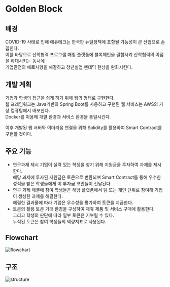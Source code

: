 # Golden Block

## 배경
COVID-19 사태로 인해 에듀테크는 한국판 뉴딜정책에 포함될 가능성이 큰 산업으로 손꼽힌다.  
이를 바탕으로 산학협력 프로그램 매칭 플랫폼에 블록체인을 결합시켜 산학협력의 이점을 확대시키는 동시에  
기업관점의 애로사항을 해결하고 청년실업 팬데믹 현상을 완화시킨다.  

## 개발 계획
기업과 학생의 접근을 쉽게 하기 위해 웹의 형태로 구현한다.  
웹 프레임워크는 Java기반의 Spring Boot를 사용하고 구현된 웹 서비스는 AWS의 가상 컴퓨팅에서 배포한다.  
Docker를 이용해 개발 환경과 서비스 환경을 통일시킨다.   

이후 개발된 웹 서버와 이더리움 연결을 위해 Solidity를 활용하여 Smart Contract를 구현할 것이다.

## 주요 기능

- 연구과제 제시
 기업이 실력 있는 학생을 찾기 위해 지원금을 투자하여 과제를 제시한다.  
 해당 과제에 투자된 지원금은 토큰으로 변환되며 Smart Contract를 통해 우수한 성적을 받은 학생들에게 이 투자금 코인들이 전달된다.
- 연구 과제 해결에 참여
 학생들은 해당 플랫폼에서 팀 또는 개인 단위로 참여해 기업이 생성한 과제를 해결한다.   
 해결한 결과물에 따라 기업은 우수성을 평가하여 토큰을 지급한다. 
- 토큰의 활용
 토큰 거래 환경을 구성하여 제휴 제품 및 서비스 구매에 활용한다.  
 그리고 학생의 판단에 따라 일부 토큰은 기부될 수 있다.  
 누적된 토큰은 참여 학생들의 역량지표로 사용된다.

## Flowchart
![flowchart](https://github.com/wjrmffldrhrl/goldenblcok/blob/master/golden%20block%20flowchart%20(1).png?raw=true)

## 구조
![structure](https://raw.githubusercontent.com/wjrmffldrhrl/goldenblcok/master/golden_block_structure.png)
